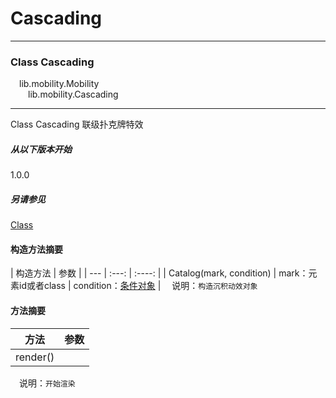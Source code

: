 # Cascading
***

### Class Cascading
&emsp;lib.mobility.Mobility\
&emsp;&emsp;lib.mobility.Cascading
***
Class Cascading 联级扑克牌特效
##### 从以下版本开始
1.0.0
##### 另请参见
[Class](http://es6.ruanyifeng.com/#docs/class-extends)

#### 构造方法摘要
| 构造方法 | 参数 |
| --- | :---: | :----: |
|  Catalog(mark, condition) | mark：元素id或者class | condition：[条件对象](/api/condition) |
&emsp;说明：`构造沉积动效对象`

#### 方法摘要
| 方法 | 参数 |
| --- | :---: |
| render() |
&emsp;说明：`开始渲染`